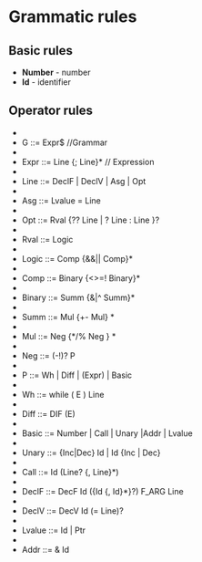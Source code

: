 # Grammatic rules #

## Basic rules ##
- **Number** - number
- **Id** - identifier

## Operator rules ##
- 
- G ::= Expr$      //Grammar
- 
- Expr ::= Line {; Line}*      // Expression
- 
- Line ::= DeclF | DeclV | Asg | Opt
- 
- Asg ::= Lvalue = Line
- 
- Opt  ::= Rval {?? Line | ? Line : Line }?
- 
- Rval ::= Logic 
- 
- Logic ::= Comp {&&|| Comp}*
- 
- Comp ::= Binary {<>=! Binary}*
- 
- Binary ::= Summ {&|^ Summ}*
- 
- Summ ::= Mul {+- Mul} *
- 
- Mul  ::= Neg   {*/% Neg  } *
- 
- Neg ::= (-!)? P
- 
- P ::=  Wh | Diff | (Expr) | Basic
- 
- Wh ::= while ( E ) Line
- 
- Diff ::= DIF (E)
- 
- Basic ::= Number | Call | Unary |Addr | Lvalue
- 
- Unary ::= {Inc|Dec} Id | Id {Inc | Dec}
- 
- Call ::= Id (Line? {, Line}*)
- 
- DeclF ::= DecF Id ({Id {, Id}*}?) F_ARG Line
- 
- DeclV ::= DecV Id (= Line)?
- 
- Lvalue ::= Id | Ptr
- 
- Addr ::= & Id
